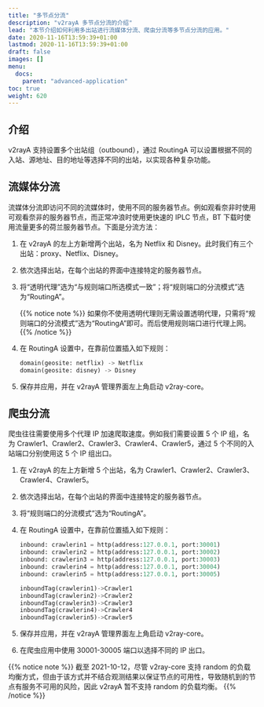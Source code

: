 ```yaml
---
title: "多节点分流"
description: "v2rayA 多节点分流的介绍"
lead: "本节介绍如何利用多出站进行流媒体分流、爬虫分流等多节点分流的应用。"
date: 2020-11-16T13:59:39+01:00
lastmod: 2020-11-16T13:59:39+01:00
draft: false
images: []
menu:
  docs:
    parent: "advanced-application"
toc: true
weight: 620
---
```


## 介绍

v2rayA 支持设置多个出站组（outbound），通过 RoutingA 可以设置根据不同的入站、源地址、目的地址等选择不同的出站，以实现各种复杂功能。

## 流媒体分流

流媒体分流即访问不同的流媒体时，使用不同的服务器节点。例如观看奈非时使用可观看奈非的服务器节点，而正常冲浪时使用更快速的 IPLC 节点，BT 下载时使用流量更多的荷兰服务器节点。下面是分流方法：

1. 在 v2rayA 的左上方新增两个出站，名为 Netflix 和 Disney。此时我们有三个出站：proxy、Netflix、Disney。

2. 依次选择出站，在每个出站的界面中连接特定的服务器节点。

3. 将“透明代理”选为“与规则端口所选模式一致”；将“规则端口的分流模式”选为“RoutingA”。

   {{% notice note %}}
   如果你不使用透明代理则无需设置透明代理，只需将“规则端口的分流模式”选为“RoutingA”即可。而后使用规则端口进行代理上网。
   {{% /notice %}}

4. 在 RoutingA 设置中，在靠前位置插入如下规则：

   ```python
   domain(geosite: netflix) -> Netflix
   domain(geosite: disney) -> Disney
   ```

5. 保存并应用，并在 v2rayA 管理界面左上角启动 v2ray-core。

## 爬虫分流

爬虫往往需要使用多个代理 IP 加速爬取速度。例如我们需要设置 5 个 IP 组，名为 Crawler1、Crawler2、Crawler3、Crawler4、Crawler5，通过 5 个不同的入站端口分别使用这 5 个 IP 组出口。

1. 在 v2rayA 的左上方新增 5 个出站，名为 Crawler1、Crawler2、Crawler3、Crawler4、Crawler5。

2. 依次选择出站，在每个出站的界面中连接特定的服务器节点。

3. 将“规则端口的分流模式”选为“RoutingA”。

4. 在 RoutingA 设置中，在靠前位置插入如下规则：

   ```python
   inbound: crawlerin1 = http(address:127.0.0.1, port:30001)
   inbound: crawlerin2 = http(address:127.0.0.1, port:30002)
   inbound: crawlerin3 = http(address:127.0.0.1, port:30003)
   inbound: crawlerin4 = http(address:127.0.0.1, port:30004)
   inbound: crawlerin5 = http(address:127.0.0.1, port:30005)
   
   inboundTag(crawlerin1)->Crawler1
   inboundTag(crawlerin2)->Crawler2
   inboundTag(crawlerin3)->Crawler3
   inboundTag(crawlerin4)->Crawler4
   inboundTag(crawlerin5)->Crawler5
   ```

5. 保存并应用，并在 v2rayA 管理界面左上角启动 v2ray-core。

6. 在爬虫应用中使用 30001-30005 端口以选择不同的 IP 出口。

{{% notice note %}}
截至 2021-10-12，尽管 v2ray-core 支持 random 的负载均衡方式，但由于该方式并不结合观测结果以保证节点的可用性，导致随机到的节点有服务不可用的风险，因此 v2rayA 暂不支持 random 的负载均衡。
{{% /notice %}}
